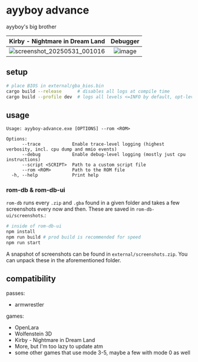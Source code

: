 # ayyboy advance
ayyboy's big brother

Kirby - Nightmare in Dream Land             |  Debugger
:-------------------------:|:-------------------------:
![screenshot_20250531_001016](https://github.com/user-attachments/assets/570c7d4b-a593-4633-b7eb-474f98fd7ed8) | ![image](https://github.com/user-attachments/assets/ba13412a-61ee-486c-9bbc-96bc61e4cf44)

## setup
```bash
# place BIOS in external/gba_bios.bin
cargo build --release      # disables all logs at compile time
cargo build --profile dev  # logs all levels <=INFO by default, opt-level 3 for performance
```

## usage
```
Usage: ayyboy-advance.exe [OPTIONS] --rom <ROM>

Options:
      --trace            Enable trace-level logging (highest verbosity, incl. cpu dump and mmio events)
      --debug            Enable debug-level logging (mostly just cpu instructions)
      --script <SCRIPT>  Path to a custom script file
      --rom <ROM>        Path to the ROM file
  -h, --help             Print help
```

### rom-db & rom-db-ui
`rom-db` runs every `.zip` and `.gba` found in a given folder and takes a few screenshots every now and then. These are saved in `rom-db-ui/screenshots`.:
```bash
# inside of rom-db-ui
npm install
npm run build # prod build is recommended for speed
npm run start
```

A snapshot of screenshots can be found in `external/screenshots.zip`. You can unpack these in the aforementioned folder.

## compatibility
passes:
* armwrestler

games:
* OpenLara
* Wolfenstein 3D
* Kirby - Nightmare in Dream Land
* More, but I'm too lazy to update atm
* some other games that use mode 3-5, maybe a few with mode 0 as well
